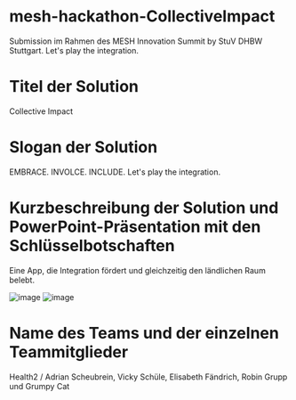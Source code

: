 # mesh-hackathon-CollectiveImpact
Submission im Rahmen des MESH Innovation Summit by StuV DHBW Stuttgart.
Let's play the integration.

# Titel der Solution
Collective Impact

# Slogan der Solution
EMBRACE. INVOLCE. INCLUDE.
Let's play the integration.

# Kurzbeschreibung der Solution und PowerPoint-Präsentation mit den Schlüsselbotschaften
Eine App, die Integration fördert und gleichzeitig den ländlichen Raum belebt.

![image](https://user-images.githubusercontent.com/82825256/158054458-5b4d9639-a3be-4393-90e7-d6e924ef8f8a.png)
![image](https://user-images.githubusercontent.com/82825256/158054481-f8ac9544-9114-4b40-9c55-7b615bf368c6.png)


# Name des Teams und der einzelnen Teammitglieder
Health2 / Adrian Scheubrein, Vicky Schüle, Elisabeth Fändrich, Robin Grupp und Grumpy Cat
